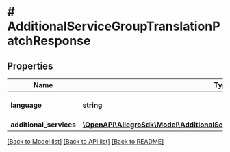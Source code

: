 # # AdditionalServiceGroupTranslationPatchResponse

## Properties

Name | Type | Description | Notes
------------ | ------------- | ------------- | -------------
**language** | **string** | IETF language tag. | [optional]
**additional_services** | [**\OpenAPI\AllegroSdk\Model\AdditionalServicesGroupTranslationWrapperWithType**](AdditionalServicesGroupTranslationWrapperWithType.md) |  | [optional]

[[Back to Model list]](../../README.md#models) [[Back to API list]](../../README.md#endpoints) [[Back to README]](../../README.md)
